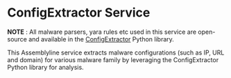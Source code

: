 # ConfigExtractor Service
**NOTE** : All malware parsers, yara rules etc used in this service are open-source and available in the [ConfigExtractor](https://github.com/CybercentreCanada/configextractor-py) Python library.

This Assemblyline service extracts malware configurations (such as IP, URL and domain) for various malware family by leveraging the ConfigExtractor Python library for analysis.
